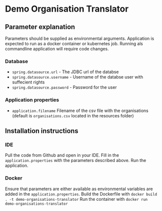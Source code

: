 # Demo Organisation Translator

## Parameter explanation
Parameters should be supplied as environmental arguments.
Application is expected to run as a docker container or kubernetes job.
Running als commandline application will require code changes.

### Database
- `spring.datasource.url` - The JDBC url of the databse
- `spring.datasource.username` - Username of the databse user with suffecient rights
- `spring.datasource.password` - Password for the user

### Application properties
- `application.filename` Filename of the csv file with the organisations (default is `organisations.csv` located in the resources folder)

## Installation instructions
### IDE
Pull the code from Github and open in your IDE.
Fill in the `application.properties` with the parameters described above.
Run the application.

### Docker
Ensure that parameters are either available as environmental variables are added in the `application.properties`.
Build the Dockerfile with `docker build . -t demo-organisations-translator`
Run the container with `docker run demo-organisations-translator`
